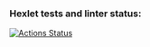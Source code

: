 ### Hexlet tests and linter status:
[![Actions Status](https://github.com/mxmilyasov/php-project-lvl2/workflows/hexlet-check/badge.svg)](https://github.com/mxmilyasov/php-project-lvl2/actions)